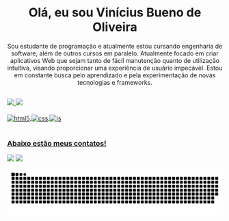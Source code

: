 # <h1 align="center">Olá, eu sou Vinícius Bueno de Oliveira</h1>

<p align="center">
  Sou estudante de programação e atualmente estou cursando engenharia de software, além de outros cursos em paralelo. Atualmente focado em criar aplicativos Web que sejam tanto de fácil manutenção quanto de utilização intuitiva, visando proporcionar uma experiência de usuário impecável. Estou em constante busca pelo aprendizado e pela experimentação de novas tecnologias e frameworks.
</p>

##

<div>
  <a href="https://github.com/Vinicius-b-oliveira">
  <img height="180em" src="https://github-readme-stats.vercel.app/api?username=vinicius-b-oliveira&show_icons=true&theme=transparent&include_all_commits=true&count_private=true"/>
  <img height="180em" src="https://github-readme-stats.vercel.app/api/top-langs/?username=vinicius-b-oliveira&layout=compact&langs_count=6&theme=transparent"/>
</div>
 
<div style="display: inline_block"><br>
  <img align="center" alt="html5" src="https://img.shields.io/badge/HTML5-E34F26?style=for-the-badge&logo=html5&logoColor=white" />
  <img align="center" alt="css" src="https://img.shields.io/badge/CSS3-1572B6?style=for-the-badge&logo=css3&logoColor=white" />
  <img align="center" alt="js" src="https://img.shields.io/badge/JavaScript-F7DF1E?style=for-the-badge&logo=javascript&logoColor=black" />
</div>
 
<br>
 
### Abaixo estão meus contatos!
 
<div> 
  <a href = "mailto:viniciusbuenodeoliveira2017@gmail.com"><img src="https://img.shields.io/badge/-Gmail-%23333?style=for-the-badge&logo=gmail&logoColor=white" target="_blank"></a>
  <a href="https://www.linkedin.com/in/vin%C3%ADcius-bueno-de-oliveira-7a29742b8/" target="_blank"><img src="https://img.shields.io/badge/-LinkedIn-%230077B5?style=for-the-badge&logo=linkedin&logoColor=white" target="_blank"></a> 
</div>

![snake gif](https://github.com/Vinicius-b-oliveira/Vinicius-b-oliveira/blob/output/github-contribution-grid-snake.svg)
